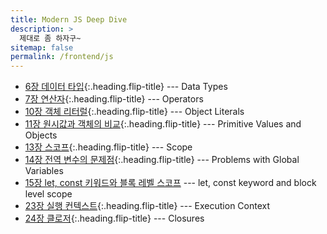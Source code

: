 ```yaml
---
title: Modern JS Deep Dive
description: >
  제대로 좀 하자구~
sitemap: false
permalink: /frontend/js
---
```


- [6장 데이터 타입]{:.heading.flip-title} --- Data Types
- [7장 연산자]{:.heading.flip-title} --- Operators
- [10장 객체 리터럴]{:.heading.flip-title} --- Object Literals
- [11장 원시값과 객체의 비교]{:.heading.flip-title} --- Primitive Values and Objects
- [13장 스코프]{:.heading.flip-title} --- Scope
- [14장 전역 변수의 문제점]{:.heading.flip-title} --- Problems with Global Variables
- [15장 let, const 키워드와 블록 레벨 스코프] --- let, const keyword and block level scope
- [23장 실행 컨텍스트]{:.heading.flip-title} --- Execution Context
- [24장 클로저]{:.heading.flip-title} --- Closures

[6장 데이터 타입]: ./_posts/2025-02-09-js6.md
[7장 연산자]: ./_posts/2025-02-10-js7.md
[10장 객체 리터럴]: ./_posts/2024-07-29-js10.md
[11장 원시값과 객체의 비교]: ./_posts/2024-07-30-js11.md
[13장 스코프]: ./_posts/2024-08-01-js13.md
[14장 전역 변수의 문제점]: ./_posts/2024-08-06-js14.md
[15장 let, const 키워드와 블록 레벨 스코프]: ./_posts/2024-08-07-js15.md
[23장 실행 컨텍스트]: ./_posts/2024-08-15-js23.md
[24장 클로저]: ./_posts/2024-08-20-js24.md
